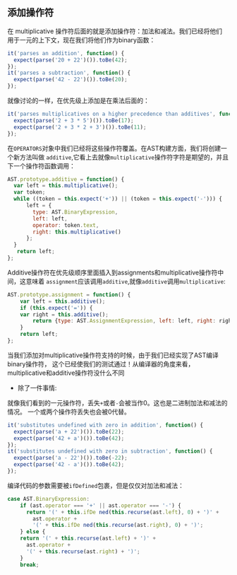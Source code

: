 ## 添加操作符
在 multiplicative 操作符后面的就是添加操作符：加法和减法。我们已经将他们
用于一元的上下文，现在我们将他们作为binary函数：
```js
it('parses an addition', function() {
  expect(parse('20 + 22')()).toBe(42);
});
it('parses a subtraction', function() {
  expect(parse('42 - 22')()).toBe(20);
});
```
就像讨论的一样，在优先级上添加是在乘法后面的：
```js
it('parses multiplicatives on a higher precedence than additives', function() {
  expect(parse('2 + 3 * 5')()).toBe(17);
  expect(parse('2 + 3 * 2 + 3')()).toBe(11);
});
```
在`OPERATORS`对象中我们已经将这些操作符覆盖。在AST构建方面，我们将创建一个新方法叫做
`additive`,它看上去就像`multiplicative`操作符字符是期望的，并且下一个操作符函数调用：
```js
AST.prototype.additive = function() {
  var left = this.multiplicative();
  var token;
  while ((token = this.expect('+')) || (token = this.expect('-'))) {
      left = {
        type: AST.BinaryExpression,
        left: left,
        operator: token.text,
        right: this.multiplicative()
      };
  }
   return left;
};
```
Additive操作符在优先级顺序里面插入到assignments和multiplicative操作符中间，这意味着
`assignment`应该调用`additive`,就像`additive`调用`multiplicative`:
```js
AST.prototype.assignment = function() {
    var left = this.additive();
    if (this.expect('=')) {
    var right = this.additive();
        return {type: AST.AssignmentExpression, left: left, right: right};
    }
    return left;
};
```
当我们添加对multiplicative操作符支持的时候，由于我们已经实现了AST编译binary操作符，
这个已经使我们的测试通过！从编译器的角度来看，multiplicative和additive操作符没什么不同
- 除了一件事情:

就像我们看到的一元操作符，丢失`+`或者`-`会被当作0。这也是二进制加法和减法的情况。
一个或两个操作符丢失也会被0代替。

```js
it('substitutes undefined with zero in addition', function() {
  expect(parse('a + 22')()).toBe(22);
  expect(parse('42 + a')()).toBe(42);
});
it('substitutes undefined with zero in subtraction', function() {
  expect(parse('a - 22')()).toBe(-22);
  expect(parse('42 - a')()).toBe(42);
});
```

编译代码的参数需要被`ifDefined`包裹，但是仅仅对加法和减法：
```js
case AST.BinaryExpression:
    if (ast.operator === '+' || ast.operator === '-') {
      return '(' + this.ifDe ned(this.recurse(ast.left), 0) + ')' +
        ast.operator +
        '(' + this.ifDe ned(this.recurse(ast.right), 0) + ')';
    } else {
    return '(' + this.recurse(ast.left) + ')' +
      ast.operator +
      '(' + this.recurse(ast.right) + ')';
    }
    break;
```